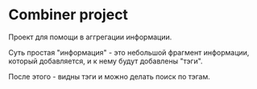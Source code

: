 Combiner project
================

Проект для помощи в аггрегации информации.

Суть простая "информация" - это небольшой фрагмент информации, который добавляется,
и к нему будут добавлены "тэги".

После этого - видны тэги и можно делать поиск по тэгам.